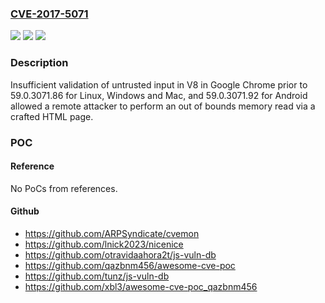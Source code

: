 ### [CVE-2017-5071](https://cve.mitre.org/cgi-bin/cvename.cgi?name=CVE-2017-5071)
![](https://img.shields.io/static/v1?label=Product&message=Google%20Chrome%20prior%20to%2059.0.3071.86%20for%20Linux%2C%20Windows%20and%20Mac%2C%20and%2059.0.3071.92%20for%20Android&color=blue)
![](https://img.shields.io/static/v1?label=Version&message=Google%20Chrome%20prior%20to%2059.0.3071.86%20for%20Linux%2C%20Windows%20and%20Mac%2C%20and%2059.0.3071.92%20for%20Android%20&color=brightgreen)
![](https://img.shields.io/static/v1?label=Vulnerability&message=Out-of-bounds%20Read&color=brightgreen)

### Description

Insufficient validation of untrusted input in V8 in Google Chrome prior to 59.0.3071.86 for Linux, Windows and Mac, and 59.0.3071.92 for Android allowed a remote attacker to perform an out of bounds memory read via a crafted HTML page.

### POC

#### Reference
No PoCs from references.

#### Github
- https://github.com/ARPSyndicate/cvemon
- https://github.com/lnick2023/nicenice
- https://github.com/otravidaahora2t/js-vuln-db
- https://github.com/qazbnm456/awesome-cve-poc
- https://github.com/tunz/js-vuln-db
- https://github.com/xbl3/awesome-cve-poc_qazbnm456


